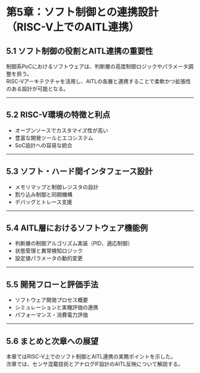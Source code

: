 # 第5章：ソフト制御との連携設計（RISC-V上でのAITL連携）

## 5.1 ソフト制御の役割とAITL連携の重要性

制御系PoCにおけるソフトウェアは、判断層の高度制御ロジックやパラメータ調整を担う。  
RISC-Vアーキテクチャを活用し、AITLの各層と連携することで柔軟かつ拡張性のある設計が可能となる。

---

## 5.2 RISC-V環境の特徴と利点

- オープンソースでカスタマイズ性が高い  
- 豊富な開発ツールとエコシステム  
- SoC設計への容易な統合

---

## 5.3 ソフト・ハード間インタフェース設計

- メモリマップと制御レジスタの設計  
- 割り込み制御と同期機構  
- デバッグとトレース支援

---

## 5.4 AITL層におけるソフトウェア機能例

- 判断層の制御アルゴリズム実装（PID、適応制御）  
- 状態管理と異常検知ロジック  
- 設定値パラメータの動的変更

---

## 5.5 開発フローと評価手法

- ソフトウェア開発プロセス概要  
- シミュレーションと実機評価の連携  
- パフォーマンス・消費電力評価

---

## 5.6 まとめと次章への展望

本章ではRISC-V上でのソフト制御とAITL連携の実務ポイントを示した。  
次章では、センサ混載技術とアナログIF設計のAITL反映について解説する。
